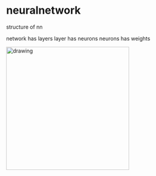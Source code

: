 # neuralnetwork
structure of nn

network has layers
layer has neurons
neurons has weights

<img src="https://upload.wikimedia.org/wikipedia/commons/thumb/9/99/Neural_network_example.svg/800px-Neural_network_example.svg.png" alt="drawing" width="330" hight="440"/>


